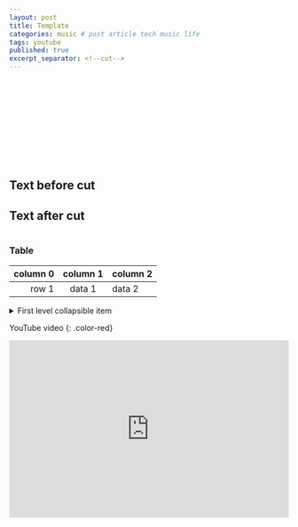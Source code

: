 ```yaml
---
layout: post
title: Template
categories: music # post article tech music life
tags: youtube
published: true
excerpt_separator: <!--cut-->
---
```


<svg style="width: 100px; fill: red;">
    <use xmlns:xlink="http://www.w3.org/1999/xlink" xlink:href="{{ site.baseurl }}/assets/youtube_icon.svg#youtube">
    </use>
</svg>

## Text before cut

<!--cut-->

## Text after cut

<img style="width: 0px; height: 0px;" src="{{ site.baseurl }}/assets/2020-11-07-test-yt-template/pm.jpg">

### Table

| column 0 | column 1 | column 2 |
| -------: | :------: | :------- |
|    row 1 |  data 1  | data 2   |


<details>
<summary markdown="span">First level collapsible item</summary>
**Lorem ipsum dolor sit amet...**
</details>

YouTube video
{: .color-red}

<iframe style="width: 100%; height: 20rem" src="https://www.youtube.com/embed/6ZwjdGSqO0k" frameborder="0" allow="accelerometer; autoplay; clipboard-write; encrypted-media; gyroscope; picture-in-picture" allowfullscreen></iframe>

<style>
.color-red {
  color: red;
}
.color-green {
  color: red;
}
.color-blue {
  color: blue;
}

.aligned-right {
    text-align: right;
}
.aligned-left {
    text-align: left;
}
.aligned-center {
    text-align: center;
}
</style>
